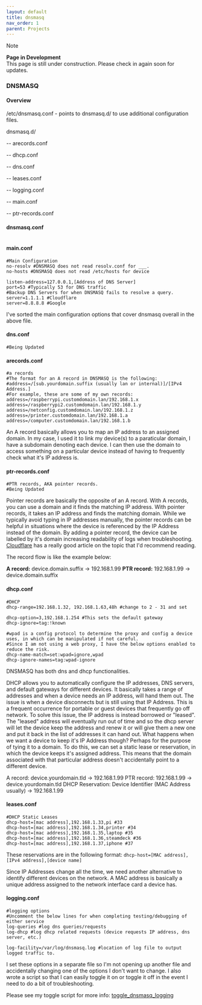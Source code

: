 ```yaml
---
layout: default
title: dnsmasq
nav_order: 1
parent: Projects
---
```


> [!NOTE]
> **Page in Development**  
> This page is still under construction.
> Please check in again soon for updates.

### DNSMASQ

#### Overview


/etc/dnsmasq.conf - points to dnsmasq.d/ to use additional configuration files.


dnsmasq.d/

-- arecords.conf

-- dhcp.conf

-- dns.conf

-- leases.conf

-- logging.conf

-- main.conf

-- ptr-records.conf


#### dnsmasq.conf
```

```


#### main.conf
```
#Main Configuration
no-resolv #DNSMASQ does not read resolv.conf for ___.
no-hosts #DNSMASQ does not read /etc/hosts for device

listen-address=127.0.0.1,[Address of DNS Server]
port=53 #Typically 53 for DNS traffic
#Backup DNS Servers for when DNSMASQ fails to resolve a query.
server=1.1.1.1 #Cloudflare
server=8.8.8.8 #Google
```

I've sorted the main configuration options that cover dnsmasq overall in the above file. 


#### dns.conf
```
#Being Updated
```

#### arecords.conf
```
#a records
#The format for an A record in DNSMASQ is the following:
#address=/[sub.yourdomain.suffix (usually lan or internal)]/[IPv4 Address.]
#For example, these are some of my own records:
address=/raspberrypi.customdomain.lan/192.168.1.x
address=/raspberrypi2.customdomain.lan/192.168.1.y
address=/netconfig.customdomain.lan/192.168.1.z
address=/printer.customdomain.lan/192.168.1.a
address=/computer.customdomain.lan/192.168.1.b
```

An A record basically allows you to map an IP address to an assigned domain. In my case, I used it to link my device(s) to a paraticular domain, I have a subdomain denoting each device. I can then use the domain to access something on a particular device instead of having to frequently check what it's IP address is.

#### ptr-records.conf
```
#PTR records, AKA pointer records.
#Being Updated

```

Pointer records are basically the opposite of an A record. With A records, you can use a domain and it finds the matching IP address. With pointer records, it takes an IP address and finds the matching domain. While we typically avoid typing in IP addresses manually, the pointer records can be helpful in situations where the device is referenced by the IP Address instead of the domain. By adding a pointer record, the device can be labelled by it's domain increasing readability of logs when troubleshooting. [Cloudflare](https://www.cloudflare.com/learning/dns/dns-records/dns-ptr-record/) has a really good  article on the topic that I'd recommend reading.

The record flow is like the example below:

**A record:**   device.domain.suffix -> 192.168.1.99
**PTR record:** 192.168.1.99 -> device.domain.suffix

#### dhcp.conf
```
#DHCP
dhcp-range=192.168.1.32, 192.168.1.63,48h #change to 2 - 31 and set

dhcp-option=3,192.168.1.254 #This sets the default gateway
dhcp-ignore=tag:!known

#wpad is a config protocol to determine the proxy and config a device uses, in which can be manipulated if not careful.
#Since I am not using a web proxy, I have the below options enabled to reduce the risk.
dhcp-name-match=set:wpad=ignore,wpad
dhcp-ignore-names=tag:wpad-ignore
```

DNSMASQ has both dns and dhcp functionalities.

DHCP allows you to automatically configure the IP addresses, DNS servers, and default gateways for different devices.
It basically takes a range of addresses and when a device needs an IP address, will hand them out. The issue is when a device disconnects but is still using that IP Address. This is a frequent occurrence for portable or guest devices that frequently go off network. To solve this issue, the IP address is instead borrowed or "leased". The "leased" address will eventually run out of time and so the dhcp server will let the device keep the address and renew it or will give them a new one and put it back in the list of addresses it can hand out. What happens when we want a device to keep it's IP Address though? Perhaps for the purpose of tying it to a domain. To do this, we can set a static lease or reservation, in which the device keeps it's assigned address. This means that the domain associated with that particular address doesn't accidentally point to a different device.

A record: device.yourdomain.tld -> 192.168.1.99
PTR record: 192.168.1.99 -> device.yourdomain.tld
DHCP Reservation: Device Identifier (MAC Address usually) -> 192.168.1.99

#### leases.conf
```
#DHCP Static Leases
dhcp-host=[mac address],192.168.1.33,pi #33
dhcp-host=[mac address],192.168.1.34,printer #34
dhcp-host=[mac address],192.168.1.35,laptop #35
dhcp-host=[mac address],192.168.1.36,steamdeck #36
dhcp-host=[mac address],192.168.1.37,iphone #37
```

These reservations are in the following format:
`dhcp-host=[MAC address],[IPv4 address],[device name]`

Since IP Addresses change all the time, we need another alternative to identify different devices on the network. A MAC address is basically a unique address assigned to the network interface card a device has.

#### logging.conf
```
#logging options
#Uncomment the below lines for when completing testing/debugging of either service
log-queries #log dns queries/requests
log-dhcp #log dhcp related requests (device requests IP address, dns server, etc.)

log-facility=/var/log/dnsmasq.log #location of log file to output logged traffic to.
```

I set these options in a separate file so I'm not opening up another file and accidentally changing one of the options I don't want to change. I also wrote a script so that I can easily toggle it on or toggle it off in the event I need to do a bit of troubleshooting.

Please see my toggle script for more info: [toggle_dnsmasq_logging](https://github.com/Smyles1105/scripts/blob/main/toggle_dnsmasq_logging.sh)
